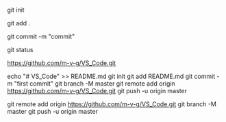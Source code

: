 git init

git add .

git commit -m "commit"

git status


https://github.com/m-v-g/VS_Code.git


echo "# VS_Code" >> README.md
git init
git add README.md
git commit -m "first commit"
git branch -M master
git remote add origin https://github.com/m-v-g/VS_Code.git
git push -u origin master


git remote add origin https://github.com/m-v-g/VS_Code.git
git branch -M master
git push -u origin master